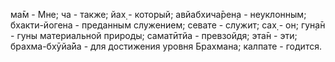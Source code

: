ма̄м - Мне; ча - также; йах̣ - который; авйабхича̄рен̣а - неуклонным; бхакти-йогена - преданным служением; севате - служит; сах̣ - он; гун̣а̄н - гуны материальной природы; саматӣтйа - превзойдя; эта̄н - эти; брахма-бхӯйа̄йа - для достижения уровня Брахмана; калпате - годится.
